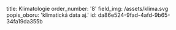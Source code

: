 title: Klimatologie
order_number: '8'
field_img: /assets/klima.svg
popis_oboru: 'klimatická data aj.'
id: da86e524-9fad-4afd-9b65-34fa19da355b
